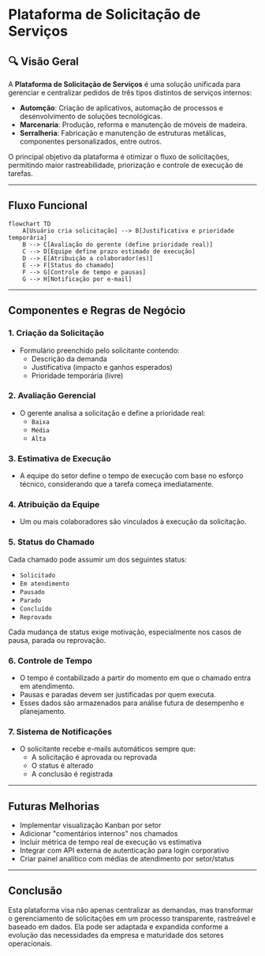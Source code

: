 # Plataforma de Solicitação de Serviços

## 🔍 Visão Geral

A **Plataforma de Solicitação de Serviços** é uma solução unificada para gerenciar e centralizar pedidos de três tipos distintos de serviços internos:

- **Automção**: Criação de aplicativos, automação de processos e desenvolvimento de soluções tecnológicas.
- **Marcenaria**: Produção, reforma e manutenção de móveis de madeira.
- **Serralheria**: Fabricação e manutenção de estruturas metálicas, componentes personalizados, entre outros.

O principal objetivo da plataforma é otimizar o fluxo de solicitações, permitindo maior rastreabilidade, priorização e controle de execução de tarefas.

---

## Fluxo Funcional

```mermaid
flowchart TD
    A[Usuário cria solicitação] --> B[Justificativa e prioridade temporária]
    B --> C[Avaliação do gerente (define prioridade real)]
    C --> D[Equipe define prazo estimado de execução]
    D --> E[Atribuição a colaborador(es)]
    E --> F[Status do chamado]
    F --> G[Controle de tempo e pausas]
    G --> H[Notificação por e-mail]
```

---

## Componentes e Regras de Negócio

### 1. Criação da Solicitação

- Formulário preenchido pelo solicitante contendo:
  - Descrição da demanda
  - Justificativa (impacto e ganhos esperados)
  - Prioridade temporária (livre)

### 2. Avaliação Gerencial

- O gerente analisa a solicitação e define a prioridade real:
  - `Baixa`
  - `Média`
  - `Alta`

### 3. Estimativa de Execução

- A equipe do setor define o tempo de execução com base no esforço técnico, considerando que a tarefa começa imediatamente.

### 4. Atribuição da Equipe

- Um ou mais colaboradores são vinculados à execução da solicitação.

### 5. Status do Chamado

Cada chamado pode assumir um dos seguintes status:

- `Solicitado`
- `Em atendimento`
- `Pausado`
- `Parado`
- `Concluído`
- `Reprovado`

Cada mudança de status exige motivação, especialmente nos casos de pausa, parada ou reprovação.

### 6. Controle de Tempo

- O tempo é contabilizado a partir do momento em que o chamado entra em atendimento.
- Pausas e paradas devem ser justificadas por quem executa.
- Esses dados são armazenados para análise futura de desempenho e planejamento.

### 7. Sistema de Notificações

- O solicitante recebe e-mails automáticos sempre que:
  - A solicitação é aprovada ou reprovada
  - O status é alterado
  - A conclusão é registrada

---

## Futuras Melhorias

- Implementar visualização Kanban por setor
- Adicionar "comentários internos" nos chamados
- Incluir métrica de tempo real de execução vs estimativa
- Integrar com API externa de autenticação para login corporativo
- Criar painel analítico com médias de atendimento por setor/status

---

## Conclusão

Esta plataforma visa não apenas centralizar as demandas, mas transformar o gerenciamento de solicitações em um processo transparente, rastreável e baseado em dados. Ela pode ser adaptada e expandida conforme a evolução das necessidades da empresa e maturidade dos setores operacionais.
